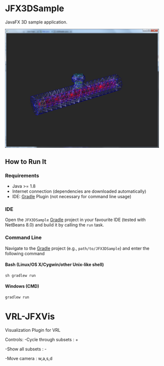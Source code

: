 JFX3DSample
===========

JavaFX 3D sample application.

![](/resources/img/sample.jpg)

## How to Run It

### Requirements

- Java >= 1.8
- Internet connection (dependencies are downloaded automatically)
- IDE: [Gradle](http://www.gradle.org/) Plugin (not necessary for command line usage)

### IDE

Open the `JFX3DSample` [Gradle](http://www.gradle.org/) project in your favourite IDE (tested with NetBeans 8.0) and build it
by calling the `run` task.

### Command Line

Navigate to the [Gradle](http://www.gradle.org/) project (e.g., `path/to/JFX3DSample`) and enter the following command

#### Bash (Linux/OS X/Cygwin/other Unix-like shell)

    sh gradlew run
    
#### Windows (CMD)

    gradlew run
VRL-JFXVis
==========

Visualization Plugin for VRL

Controls:
-Cycle through subsets : +

-Show all subsets : -

-Move camera : w,a,s,d
